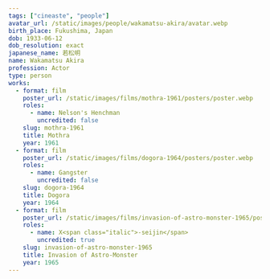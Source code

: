 ```yaml
---
tags: ["cineaste", "people"]
avatar_url: /static/images/people/wakamatsu-akira/avatar.webp
birth_place: Fukushima, Japan
dob: 1933-06-12
dob_resolution: exact
japanese_name: 若松明
name: Wakamatsu Akira
profession: Actor
type: person
works:
  - format: film
    poster_url: /static/images/films/mothra-1961/posters/poster.webp
    roles:
      - name: Nelson's Henchman
        uncredited: false
    slug: mothra-1961
    title: Mothra
    year: 1961
  - format: film
    poster_url: /static/images/films/dogora-1964/posters/poster.webp
    roles:
      - name: Gangster
        uncredited: false
    slug: dogora-1964
    title: Dogora
    year: 1964
  - format: film
    poster_url: /static/images/films/invasion-of-astro-monster-1965/posters/poster.webp
    roles:
      - name: X<span class="italic">-seijin</span>
        uncredited: true
    slug: invasion-of-astro-monster-1965
    title: Invasion of Astro-Monster
    year: 1965
---
```


